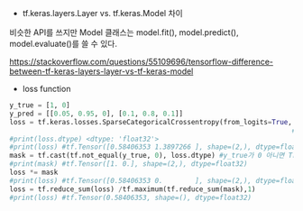 * tf.keras.layers.Layer vs. tf.keras.Model 차이

비슷한 API를 쓰지만 Model 클래스는 model.fit(), model.predict(), model.evaluate()를 쓸 수 있다.

https://stackoverflow.com/questions/55109696/tensorflow-difference-between-tf-keras-layers-layer-vs-tf-keras-model

* loss function
```python
y_true = [1, 0]
y_pred = [[0.05, 0.95, 0], [0.1, 0.8, 0.1]]
loss = tf.keras.losses.SparseCategoricalCrossentropy(from_logits=True, reduction=tf.keras.losses.Reduction.NONE)(y_true, y_pred) 
                                                                      #reduction 하지 않음. 기본 설정은 AUTO인데 대부분 SUM_OVER_BATCH_SIZE를 함
#print(loss.dtype) <dtype: 'float32'>
#print(loss) #tf.Tensor([0.58406353 1.3897266 ], shape=(2,), dtype=float32)
mask = tf.cast(tf.not_equal(y_true, 0), loss.dtype) #y_true가 0 아니면 True -> loss의 dtype인 'float32'로 typecast
#print(mask) #tf.Tensor([1. 0.], shape=(2,), dtype=float32)
loss *= mask
#print(loss) #tf.Tensor([0.58406353 0.        ], shape=(2,), dtype=float32)
loss = tf.reduce_sum(loss) /tf.maximum(tf.reduce_sum(mask),1)
#print(loss) #tf.Tensor(0.58406353, shape=(), dtype=float32)
```
